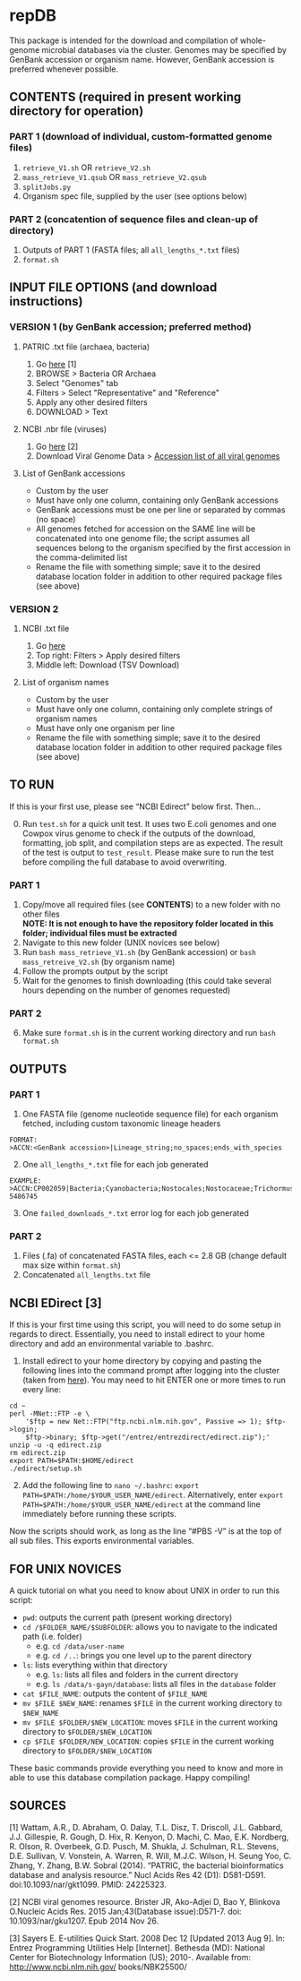 # repDB

This package is intended for the download and compilation of whole-genome microbial databases via the cluster.
Genomes may be specified by GenBank accession or organism name. However, GenBank accession is preferred whenever possible.

## CONTENTS (required in present working directory for operation)

### PART 1 (download of individual, custom-formatted genome files)

1. `retrieve_V1.sh` OR `retrieve_V2.sh`
2. `mass_retrieve_V1.qsub` OR `mass_retrieve_V2.qsub`
3. `splitJobs.py`
4. Organism spec file, supplied by the user (see options below)

### PART 2 (concatention of sequence files and clean-up of directory)

1. Outputs of PART 1 (FASTA files; all `all_lengths_*.txt` files)
2. `format.sh`

## INPUT FILE OPTIONS (and download instructions)

### VERSION 1 (by GenBank accession; preferred method)

1. PATRIC .txt file (archaea, bacteria)
    1. Go [here](https://www.patricbrc.org/) [1]
    2. BROWSE > Bacteria OR Archaea 
    3. Select "Genomes" tab
    4. Filters > Select "Representative" and "Reference"
    5. Apply any other desired filters
    6. DOWNLOAD > Text
	
2. NCBI .nbr file (viruses)
    1. Go [here](http://www.ncbi.nlm.nih.gov/genome/viruses/) [2]
    2. Download Viral Genome Data > [Accession list of all viral genomes](https://www.ncbi.nlm.nih.gov/genomes/GenomesGroup.cgi?taxid=10239&cmd=download2)
	
3. List of GenBank accessions
    * Custom by the user
    * Must have only one column, containing only GenBank accessions
    * GenBank accessions must be one per line or separated by commas (no space)
    * All genomes fetched for accession on the SAME line will be concatenated into one genome file; the script assumes all sequences belong to the organism specified by the first accession in the comma-delimited list
    * Rename the file with something simple; save it to the desired database location folder in addition to other required package files (see above)

### VERSION 2 

1. NCBI .txt file
    1. Go [here](http://www.ncbi.nlm.nih.gov/genome/browse/)
    2. Top right: Filters > Apply desired filters
    3. Middle left: Download (TSV Download)
	
2. List of organism names
    * Custom by the user
    * Must have only one column, containing only complete strings of organism names
    * Must have only one organism per line
    * Rename the file with something simple; save it to the desired database location folder in addition to other required package files (see above)

## TO RUN

If this is your first use, please see “NCBI Edirect” below first. Then…

0. Run `test.sh` for a quick unit test. It uses two E.coli genomes and one Cowpox virus genome to check if the outputs of the download, formatting, job split, and compilation steps are as expected. The result of the test is output to `test_result`. Please make sure to run the test before compiling the full database to avoid overwriting.

### PART 1  
1. Copy/move all required files (see **CONTENTS**) to a new folder with no other files  
**NOTE: It is not enough to have the repository folder located in this folder; individual files must be extracted**   
2. Navigate to this new folder (UNIX novices see below)
3. Run `bash mass_retrieve_V1.sh` (by GenBank accession) or `bash mass_retreive_V2.sh` (by organism name)
4. Follow the prompts output by the script
5. Wait for the genomes to finish downloading (this could take several hours depending on the number of genomes requested)

### PART 2  
6. Make sure `format.sh` is in the current working directory and run `bash format.sh`

## OUTPUTS

### PART 1

1. One FASTA file (genome nucleotide sequence file) for each organism fetched, including custom taxonomic lineage headers
```
FORMAT:
>ACCN:<GenBank accession>|Lineage_string;no_spaces;ends_with_species
```
2. One `all_lengths_*.txt` file for each job generated
```
EXAMPLE:
>ACCN:CP002059|Bacteria;Cyanobacteria;Nostocales;Nostocaceae;Trichormus;Nostoc_azollae_0708	5486745
```
3. One `failed_downloads_*.txt` error log for each job generated

### PART 2 

1. Files (.fa) of concatenated FASTA files, each <= 2.8 GB (change default max size within `format.sh`)
2. Concatenated `all_lengths.txt` file

## NCBI EDirect [3]

If this is your first time using this script, you will need to do some setup in regards to direct.
Essentially, you need to install edirect to your home directory and add an environmental variable to .bashrc.

1. Install edirect to your home directory by copying and pasting the following lines into the command prompt after logging into the cluster (taken from [here](http://www.ncbi.nlm.nih.gov/books/NBK179288/)). You may need to hit ENTER one or more times to run every line:
```
cd ~
perl -MNet::FTP -e \
	'$ftp = new Net::FTP("ftp.ncbi.nlm.nih.gov", Passive => 1); $ftp->login;
	$ftp->binary; $ftp->get("/entrez/entrezdirect/edirect.zip");'
unzip -u -q edirect.zip
rm edirect.zip
export PATH=$PATH:$HOME/edirect
./edirect/setup.sh
```
2. Add the following line to `nano ~/.bashrc`: `export PATH=$PATH:/home/$YOUR_USER_NAME/edirect`. Alternatively, enter `export PATH=$PATH:/home/$YOUR_USER_NAME/edirect` at the command line immediately before running these scripts.  

Now the scripts should work, as long as the line “#PBS -V” is at the top of all sub files. This exports environmental variables. 

## FOR UNIX NOVICES

A quick tutorial on what you need to know about UNIX in order to run this script:

* `pwd`: outputs the current path (present working directory)
* `cd /$FOLDER_NAME/$SUBFOLDER`: allows you to navigate to the indicated path (i.e. folder)
    * e.g. `cd /data/user-name`
    * e.g. `cd /..`: brings you one level up to the parent directory
* `ls`: lists everything within that directory
    * e.g. `ls`: lists all files and folders in the current directory 
    * e.g. `ls /data/s-gayn/database`: lists all files in the `database` folder
* `cat $FILE_NAME`: outputs the content of `$FILE_NAME`
* `mv $FILE $NEW_NAME`: renames `$FILE` in the current working directory to `$NEW_NAME`
* `mv $FILE $FOLDER/$NEW_LOCATION`: moves `$FILE` in the current working directory to `$FOLDER/$NEW_LOCATION`
* `cp $FILE $FOLDER/NEW_LOCATION`: copies `$FILE` in the current working directory to `$FOLDER/$NEW_LOCATION`
	
These basic commands provide everything you need to know and more in able to use this database compilation package. 
Happy compiling!

## SOURCES

[1]	Wattam, A.R., D. Abraham, O. Dalay, T.L. Disz, T. Driscoll, J.L. Gabbard, J.J. Gillespie, R. Gough, D. Hix, R. Kenyon, D. Machi, C. Mao, E.K. Nordberg, R. Olson, R. 	Overbeek, G.D. Pusch, M. Shukla, J. Schulman, R.L. Stevens, D.E. Sullivan, V. Vonstein, A. Warren, R. Will, M.J.C. Wilson, H. Seung Yoo, C. Zhang, Y. Zhang, B.W. Sobral (2014). “PATRIC, the bacterial bioinformatics database and analysis resource.” Nucl Acids Res 42 (D1): D581-D591. doi:10.1093/nar/gkt1099. PMID: 24225323. 

[2]	NCBI viral genomes resource. Brister JR, Ako-Adjei D, Bao Y, Blinkova O.Nucleic Acids Res. 2015 Jan;43(Database issue):D571-7. doi: 10.1093/nar/gku1207. Epub 2014 Nov 	26. 

[3] 	Sayers E. E-utilities Quick Start. 2008 Dec 12 [Updated 2013 Aug 9]. In: Entrez Programming Utilities Help [Internet]. Bethesda (MD): National Center for Biotechnology Information (US); 2010-. Available from: http://www.ncbi.nlm.nih.gov/ books/NBK25500/
